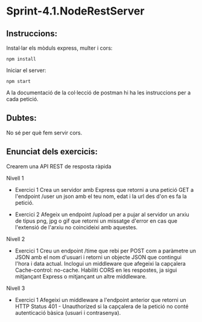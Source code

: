# Sprint-4.1.NodeRestServer

## Instruccions:

Instal·lar els mòduls express, multer i cors:

`npm install`

Iniciar el server:

`npm start`

A la documentació de la col·lecció de postman hi ha les instruccions per a cada petició.

## Dubtes:

No sé per què fem servir cors.

## Enunciat dels exercicis:

Crearem una API REST de resposta ràpida

Nivell 1
- Exercici 1
Crea un servidor amb Express que retorni a una petició GET a l'endpoint /user un json amb el teu nom, edat i la url des d'on es fa la petició.

- Exercici 2
Afegeix un endpoint /upload per a pujar al servidor un arxiu de tipus png, jpg o gif que retorni un missatge d'error en cas que l'extensió de l'arxiu no coincideixi amb aquestes.

Nivell 2
- Exercici 1
Creu un endpoint /time que rebi per POST com a paràmetre un JSON amb el nom d'usuari i retorni un objecte JSON que contingui l'hora i data actual. Inclogui un middleware que afegeixi la capçalera Cache-control: no-cache. Habiliti CORS en les respostes, ja sigui mitjançant Express o mitjançant un altre middleware.

Nivell 3
- Exercici 1
Afegeixi un middleware a l'endpoint anterior que retorni un HTTP Status 401 - Unauthorized si la capçalera de la petició no conté autenticació bàsica (usuari i contrasenya).
